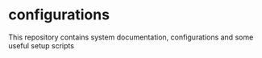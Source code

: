 # configurations
This repository contains system documentation, configurations and some useful setup scripts
